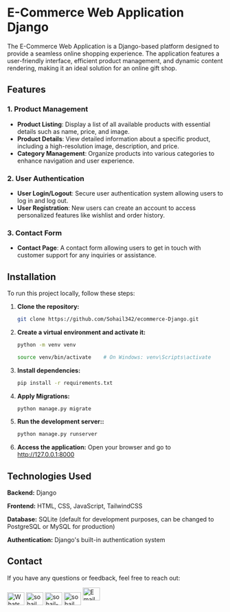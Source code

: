 # E-Commerce Web Application Django
The E-Commerce Web Application is a Django-based platform designed to provide a seamless online shopping experience. 
The application features a user-friendly interface, efficient product management, and dynamic content rendering, making it an ideal solution for an online gift shop.


## Features

### 1. Product Management
- **Product Listing**: Display a list of all available products with essential details such as name, price, and image.
- **Product Details**: View detailed information about a specific product, including a high-resolution image, description, and price.
- **Category Management**: Organize products into various categories to enhance navigation and user experience.


### 2. User Authentication
- **User Login/Logout**: Secure user authentication system allowing users to log in and log out.
- **User Registration**: New users can create an account to access personalized features like wishlist and order history.


### 3. Contact Form
- **Contact Page**: A contact form allowing users to get in touch with customer support for any inquiries or assistance.


## Installation

To run this project locally, follow these steps:

1. **Clone the repository:**
   ```sh
   git clone https://github.com/Sohail342/ecommerce-Django.git

2. **Create a virtual environment and activate it:**
   ```sh
   python -m venv venv
   ```
   ```sh
   source venv/bin/activate    # On Windows: venv\Scripts\activate
   ```

3. **Install dependencies:**
   ```sh
   pip install -r requirements.txt
   ```

4. **Apply Migrations:**
   ```sh
   python manage.py migrate
   ```

5. **Run the development server::**
   ```sh
   python manage.py runserver
   ```

6. **Access the application:**
Open your browser and go to http://127.0.0.1:8000


## Technologies Used
**Backend:** Django

**Frontend:** HTML, CSS, JavaScript, TailwindCSS

**Database:** SQLite (default for development purposes, can be changed to PostgreSQL or MySQL for production)

**Authentication:** Django's built-in authentication system

## Contact
If you have any questions or feedback, feel free to reach out:
<p align="left">
<a href="https://wa.me/+923428041928" target="blank"><img align="center" src="https://img.icons8.com/color/48/000000/whatsapp.png" alt="WhatsApp" height="30" width="40" /></a>
<a href="https://www.hackerrank.com/sohail_ahmad342" target="blank"><img align="center" src="https://raw.githubusercontent.com/rahuldkjain/github-profile-readme-generator/master/src/images/icons/Social/hackerrank.svg" alt="sohail_ahmad342" height="30" width="40" /></a>
<a href="https://www.linkedin.com/in/sohailahmad3428041928/" target="blank"><img align="center" src="https://raw.githubusercontent.com/rahuldkjain/github-profile-readme-generator/master/src/images/icons/Social/linked-in-alt.svg" alt="sohail-ahmad342" height="30" width="40" /></a>
<a href="https://instagram.com/sohail_ahmed113" target="blank"><img align="center" src="https://raw.githubusercontent.com/rahuldkjain/github-profile-readme-generator/master/src/images/icons/Social/instagram.svg" alt="sohail_ahmed113" height="30" width="40" /></a>
<a href="mailto:sohailahmed34280@gmail.com" target="blank"><img align"center" src="https://img.icons8.com/ios-filled/50/000000/email-open.png" alt="Email" height="30" width="40" /></a>
</p>
